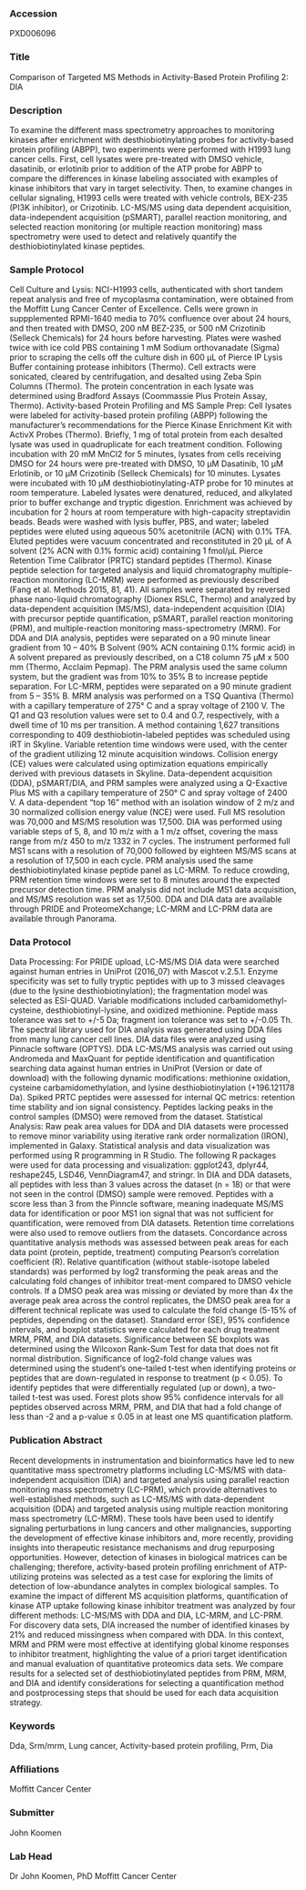 ### Accession
PXD006096

### Title
Comparison of Targeted MS Methods in Activity-Based Protein Profiling 2: DIA

### Description
To examine the different mass spectrometry approaches to monitoring kinases after enrichment with desthiobiotinylating probes for activity-based protein profiling (ABPP), two experiments were performed with H1993 lung cancer cells.  First, cell lysates were pre-treated with DMSO vehicle, dasatinib, or erlotinib prior to addition of the ATP probe for ABPP to compare the differences in kinase labeling associated with examples of kinase inhibitors that vary in target selectivity.  Then, to examine changes in cellular signaling, H1993 cells were treated with vehicle controls, BEX-235 (PI3K inhibitor), or Crizotinib.  LC-MS/MS using data dependent acquisition, data-independent acquisition (pSMART), parallel reaction monitoring, and selected reaction monitoring (or multiple reaction monitoring) mass spectrometry were used to detect and relatively quantify the desthiobiotinylated kinase peptides.

### Sample Protocol
Cell Culture and Lysis: NCI-H1993 cells, authenticated with short tandem repeat analysis and free of mycoplasma contamination, were obtained from the Moffitt Lung Cancer Center of Excellence. Cells were grown in suppplemented RPMI-1640 media to 70% confluence over about 24 hours, and then treated with DMSO, 200 nM BEZ-235, or 500 nM Crizotinib (Selleck Chemicals) for 24 hours before harvesting. Plates were washed twice with ice cold PBS containing 1 mM Sodium orthovanadate (Sigma) prior to scraping the cells off the culture dish in 600 µL of Pierce IP Lysis Buffer containing protease inhibitors (Thermo). Cell extracts were sonicated, cleared by centrifugation, and desalted using Zeba Spin Columns (Thermo).  The protein concentration in each lysate was determined using Bradford Assays (Coommassie Plus Protein Assay, Thermo).  Activity-based Protein Profiling and MS Sample Prep: Cell lysates were labeled for activity-based protein profiling (ABPP) following the manufacturer’s recommendations for the Pierce Kinase Enrichment Kit with ActivX Probes (Thermo). Briefly, 1 mg of total protein from each desalted lysate was used in quadruplicate for each treatment condition.  Following incubation with 20 mM MnCl2 for 5 minutes, lysates from cells receiving DMSO for 24 hours were pre-treated with DMSO, 10 µM Dasatinib, 10 µM Erlotinib, or 10 µM Crizotinib (Selleck Chemicals) for 10 minutes. Lysates were incubated with 10 µM desthiobiotinylating-ATP probe for 10 minutes at room temperature. Labeled lysates were denatured, reduced, and alkylated prior to buffer exchange and tryptic digestion.  Enrichment was achieved by incubation for 2 hours at room temperature with high-capacity streptavidin beads. Beads were washed with lysis buffer, PBS, and water; labeled peptides were eluted using aqueous 50% acetonitrile (ACN) with 0.1% TFA. Eluted peptides were vacuum concentrated and reconstituted in 20 µL of A solvent (2% ACN with 0.1% formic acid) containing 1 fmol/µL Pierce Retention Time Calibrator (PRTC) standard peptides (Thermo).  Kinase peptide selection for targeted analysis and liquid chromatography multiple-reaction monitoring (LC-MRM) were performed as previously described (Fang et al. Methods 2015, 81, 41). All samples were separated by reversed phase nano-liquid chromatography (Dionex RSLC, Thermo) and analyzed by data-dependent acquisition (MS/MS), data-independent acquisition (DIA) with precursor peptide quantification, pSMART, parallel reaction monitoring (PRM), and multiple-reaction monitoring mass-spectrometry (MRM). For DDA and DIA analysis, peptides were separated on a 90 minute linear gradient from 10 – 40% B Solvent (90% ACN containing 0.1% formic acid) in A solvent prepared as previously described, on a C18 column 75 µM x 500 mm (Thermo, Acclaim Pepmap). The PRM analysis used the same column system, but the gradient was from 10% to 35% B to increase peptide separation. For LC-MRM, peptides were separated on a 90 minute gradient from 5 – 35% B.  MRM analysis was performed on a TSQ Quantiva (Thermo) with a capillary temperature of 275° C and a spray voltage of 2100 V.  The Q1 and Q3 resolution values were set to 0.4 and 0.7, respectively, with a dwell time of 10 ms per transition. A method containing 1,627 transitions corresponding to 409 desthiobiotin-labeled peptides was scheduled using iRT in Skyline. Variable retention time windows were used, with the center of the gradient utilizing 12 minute acquisition windows. Collision energy (CE) values were calculated using optimization equations empirically derived with previous datasets in Skyline.   Data-dependent acquisition (DDA), pSMART/DIA, and PRM samples were analyzed using a Q-Exactive Plus MS with a capillary temperature of 250° C and spray voltage of 2400 V. A data-dependent “top 16” method with an isolation window of 2 m/z and 30 normalized collision energy value (NCE) were used. Full MS resolution was 70,000 and MS/MS resolution was 17,500. DIA was performed using variable steps of 5, 8, and 10 m/z with a 1 m/z offset, covering the mass range from m/z 450 to m/z 1332 in 7 cycles. The instrument performed full MS1 scans with a resolution of 70,000 followed by eighteen MS/MS scans at a resolution of 17,500 in each cycle.  PRM analysis used the same desthiobiotinylated kinase peptide panel as LC-MRM. To reduce crowding, PRM retention time windows were set to 8 minutes around the expected precursor detection time. PRM analysis did not include MS1 data acquisition, and MS/MS resolution was set as 17,500. DDA and DIA data are available through PRIDE and ProteomeXchange; LC-MRM and LC-PRM data are available through Panorama.

### Data Protocol
Data Processing: For PRIDE upload, LC-MS/MS DIA data were searched against human entries in UniProt (2016_07) with Mascot v.2.5.1.  Enzyme specificity was set to fully tryptic peptides with up to 3 missed cleavages (due to the lysine desthiobiotinylation); the fragmentation model was selected as ESI-QUAD.  Variable modifications included carbamidomethyl-cysteine, desthiobiotinyl-lysine, and oxidized methionine.  Peptide mass tolerance was set to +/-5 Da; fragment ion tolerance was set to +/-0.05 Th. The spectral library used for DIA analysis was generated using DDA files from many lung cancer cell lines. DIA data files were analyzed using Pinnacle software (OPTYS). DDA LC-MS/MS analysis was carried out using Andromeda and MaxQuant for peptide identification and quantification searching data against human entries in UniProt (Version or date of download) with the following dynamic modifications: methionine oxidation, cysteine carbamidomethylation, and lysine desthiobiotinylation (+196.121178 Da).  Spiked PRTC peptides were assessed for internal QC metrics: retention time stability and ion signal consistency. Peptides lacking peaks in the control samples (DMSO) were removed from the dataset.  Statistical Analysis: Raw peak area values for DDA and DIA datasets were processed to remove minor variability using iterative rank order normalization (IRON), implemented in Galaxy. Statistical analysis and data visualization was performed using R programming in R Studio. The following R packages were used for data processing and visualization: ggplot243, dplyr44, reshape245, LSD46, VennDiagram47, and stringr.  In DIA and DDA datasets, all peptides with less than 3 values across the dataset (n = 18) or that were not seen in the control (DMSO) sample were removed. Peptides with a score less than 3 from the Pinncle software, meaning inadequate MS/MS data for identification or poor MS1 ion signal that was not sufficient for quantification, were removed from DIA datasets. Retention time correlations were also used to remove outliers from the datasets. Concordance across quantitative analysis methods was assessed between peak areas for each data point (protein, peptide, treatment) computing Pearson’s correlation coefficient (R).   Relative quantification (without stable-isotope labeled standards) was performed by log2 transforming the peak areas and the calculating fold changes of inhibitor treat-ment compared to DMSO vehicle controls. If a DMSO peak area was missing or deviated by more than 4x the average peak area across the control replicates, the DMSO peak area for a different technical replicate was used to calculate the fold change (5-15% of peptides, depending on the dataset). Standard error (SE), 95% confidence intervals, and boxplot statistics were calculated for each drug treatment MRM, PRM, and DIA datasets. Significance between SE boxplots was determined using the Wilcoxon Rank-Sum Test for data that does not fit normal distribution.  Significance of log2-fold change values was determined using the student’s one-tailed t-test when identifying proteins or peptides that are down-regulated in response to treatment (p < 0.05). To identify peptides that were differentially regulated (up or down), a two-tailed t-test was used. Forest plots show 95% confidence intervals for all peptides observed across MRM, PRM, and DIA that had a fold change of less than -2 and a p-value ≤ 0.05 in at least one MS quantification platform.

### Publication Abstract
Recent developments in instrumentation and bioinformatics have led to new quantitative mass spectrometry platforms including LC-MS/MS with data-independent acquisition (DIA) and targeted analysis using parallel reaction monitoring mass spectrometry (LC-PRM), which provide alternatives to well-established methods, such as LC-MS/MS with data-dependent acquisition (DDA) and targeted analysis using multiple reaction monitoring mass spectrometry (LC-MRM). These tools have been used to identify signaling perturbations in lung cancers and other malignancies, supporting the development of effective kinase inhibitors and, more recently, providing insights into therapeutic resistance mechanisms and drug repurposing opportunities. However, detection of kinases in biological matrices can be challenging; therefore, activity-based protein profiling enrichment of ATP-utilizing proteins was selected as a test case for exploring the limits of detection of low-abundance analytes in complex biological samples. To examine the impact of different MS acquisition platforms, quantification of kinase ATP uptake following kinase inhibitor treatment was analyzed by four different methods: LC-MS/MS with DDA and DIA, LC-MRM, and LC-PRM. For discovery data sets, DIA increased the number of identified kinases by 21% and reduced missingness when compared with DDA. In this context, MRM and PRM were most effective at identifying global kinome responses to inhibitor treatment, highlighting the value of a priori target identification and manual evaluation of quantitative proteomics data sets. We compare results for a selected set of desthiobiotinylated peptides from PRM, MRM, and DIA and identify considerations for selecting a quantification method and postprocessing steps that should be used for each data acquisition strategy.

### Keywords
Dda, Srm/mrm, Lung cancer, Activity-based protein profiling, Prm, Dia

### Affiliations
Moffitt Cancer Center

### Submitter
John Koomen

### Lab Head
Dr John Koomen, PhD
Moffitt Cancer Center


